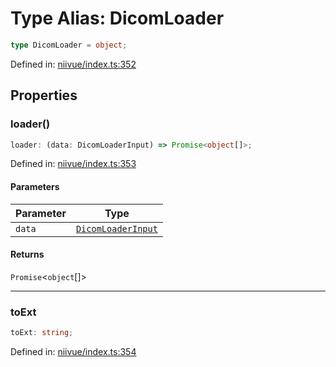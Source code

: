 # Type Alias: DicomLoader

```ts
type DicomLoader = object;
```

Defined in: [niivue/index.ts:352](https://github.com/thewtex/niivue/blob/main/packages/niivue/src/niivue/index.ts#L352)

## Properties

### loader()

```ts
loader: (data: DicomLoaderInput) => Promise<object[]>;
```

Defined in: [niivue/index.ts:353](https://github.com/thewtex/niivue/blob/main/packages/niivue/src/niivue/index.ts#L353)

#### Parameters

| Parameter | Type                                      |
| --------- | ----------------------------------------- |
| `data`    | [`DicomLoaderInput`](DicomLoaderInput.md) |

#### Returns

`Promise`\<`object`[]\>

---

### toExt

```ts
toExt: string;
```

Defined in: [niivue/index.ts:354](https://github.com/thewtex/niivue/blob/main/packages/niivue/src/niivue/index.ts#L354)
